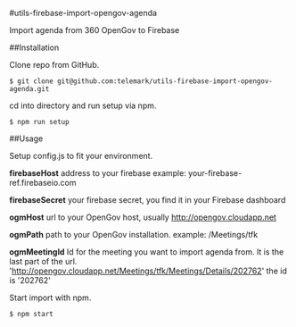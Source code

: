 #utils-firebase-import-opengov-agenda

Import agenda from 360 OpenGov to Firebase

##Installation

Clone repo from GitHub.

```
$ git clone git@github.com:telemark/utils-firebase-import-opengov-agenda.git
```

cd into directory and run setup via npm.

```
$ npm run setup
```

##Usage

Setup config.js to fit your environment.

**firebaseHost** address to your firebase example: your-firebase-ref.firebaseio.com

**firebaseSecret** your firebase secret, you find it in your Firebase dashboard

**ogmHost** url to your OpenGov host, usually http://opengov.cloudapp.net

**ogmPath** path to your OpenGov installation. example: /Meetings/tfk

**ogmMeetingId** Id for the meeting you want to import agenda from. It is the last part of the url. 'http://opengov.cloudapp.net/Meetings/tfk/Meetings/Details/202762' the id is '202762'

Start import with npm.

```
$ npm start
```